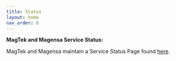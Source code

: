 ```yaml
---
title: Status
layout: home
nav_order: 6
---
```


**MagTek and Magensa Service Status:**

MagTek and Magensa maintain a Service Status Page found [here](https://magensa.statuspage.io/).